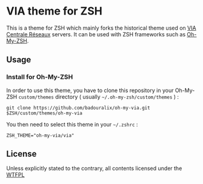 VIA theme for ZSH
=================


This is a theme for ZSH which mainly forks the historical theme used on
[VIA Centrale Réseaux](https://via.ecp.fr/) servers. It can be used with
ZSH frameworks such as [Oh-My-ZSH](https://github.com/robbyrussell/oh-my-zsh).


Usage
-----

### Install for Oh-My-ZSH

In order to use this theme, you have to clone this repository in your Oh-My-ZSH
`custom/themes` directory ( usually `~/.oh-my-zsh/custom/themes` ) :

```
git clone https://github.com/badouralix/oh-my-via.git $ZSH/custom/themes/oh-my-via
```

You then need to select this theme in your `~/.zshrc` :

```
ZSH_THEME="oh-my-via/via"
```


License
-------

Unless explicitly stated to the contrary, all contents licensed under the [WTFPL](LICENSE)

